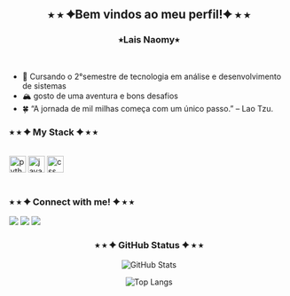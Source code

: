 <div style="text-align: center;" align="center">
  <h2 align="center">⭑ ⭑ ✦Bem vindos ao meu perfil!✦ ⭑ ⭑</h2>
  <h3 align="center">⭑Lais Naomy⭑</h3>
</div>

<br>

- 📖 Cursando o 2°semestre de tecnologia em análise e desenvolvimento de sistemas
- 🏔️ gosto de uma aventura e bons desafios
- 🍀 “A jornada de mil milhas começa com um único passo.” – Lao Tzu.

            
          
<h3 align="left">⭑ ⭑ ✦ My Stack ✦ ⭑ ⭑</h3>
<div style="display: inline_block"><br>

<img src="https://cdn.jsdelivr.net/gh/devicons/devicon@latest/icons/python/python-original.svg" height="30" alt="python logo"/>
<img src="https://cdn.jsdelivr.net/gh/devicons/devicon@latest/icons/java/java-original.svg" height="30" alt="java logo" />
<img src="https://cdn.jsdelivr.net/gh/devicons/devicon@latest/icons/css3/css3-original.svg" height="30" alt="css logo" />
          
</div>
<br>

<h3 align="left"> ⭑ ⭑ ✦ Connect with me! ✦ ⭑ ⭑ </h3> 

<div> 
  <a href="www.linkedin.com/in/lais-yamasato-1b4843215" target="_blank"><img src="https://img.shields.io/badge/-LinkedIn-%230077B5?style=for-the-badge&logo=linkedin&logoColor=white" target="_blank"></a> 
  <a href="mailto:yamasatolais@gmail.com"><img src="https://img.shields.io/badge/-Gmail-%23333?style=for-the-badge&logo=gmail&logoColor=white" target="_blank"></a>
  <a href="https://www.dio.me/users/nakanolais"><img src="https://img.shields.io/badge/-DIO.-%2523333?style=for-the-badge&logo" target="_blank"></a>
</div>

<div style="text-align: center;" align="center">
 <h3 align="center">⭑ ⭑ ✦ GitHub Status ✦ ⭑ ⭑</h3>

 
![GitHub Stats](https://github-readme-stats.vercel.app/api?username=lais-yamasato&theme=transparent&bg_color=000&border_color=30A3DC&show_icons=true&icon_color=30A3DC&title_color=E94D5F&text_color=FFF)

![Top Langs](https://github-readme-stats-git-masterrstaa-rickstaa.vercel.app/api/top-langs/?username=lais-yamasato&layout=compact&bg_color=000&border_color=30A3DC&title_color=E94D5F&text_color=FFF)
